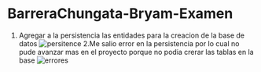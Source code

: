 # BarreraChungata-Bryam-Examen
1. Agregar a la persistencia las entidades para la creacion de la base de datos
![persitence](https://user-images.githubusercontent.com/34029235/83554306-2e97a900-a4d2-11ea-926c-8a93125d6f09.PNG)
2.Me salio error en la persistencia por lo cual no pude avanzar mas en el proyecto porque no podia crerar las tablas en la base
![errores](https://user-images.githubusercontent.com/34029235/83554456-67378280-a4d2-11ea-91e7-8d686e10b19a.PNG)
